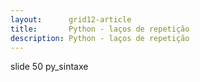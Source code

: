 ```yaml
---
layout:      grid12-article
title:       Python - laços de repetição
description: Python - laços de repetição
---
```



slide 50 py_sintaxe
